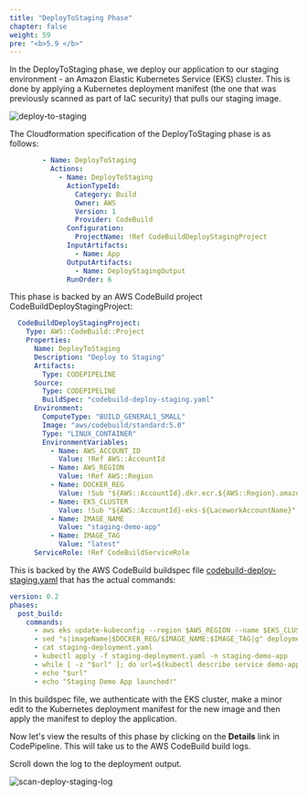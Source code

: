```yaml
---
title: "DeployToStaging Phase"
chapter: false
weight: 59
pre: "<b>5.9 </b>"
---
```


In the DeployToStaging phase, we deploy our application to our staging environment - an Amazon Elastic Kubernetes Service (EKS) cluster. 
This is done by applying a Kubernetes deployment manifest (the one that was previously scanned as part of IaC security) that
pulls our staging image.

![deploy-to-staging](/images/deploy-to-staging.png)

The Cloudformation specification of the DeployToStaging phase is as follows:
```yaml
        - Name: DeployToStaging
          Actions:
            - Name: DeployToStaging
              ActionTypeId:
                Category: Build
                Owner: AWS
                Version: 1
                Provider: CodeBuild
              Configuration:
                ProjectName: !Ref CodeBuildDeployStagingProject
              InputArtifacts:
                - Name: App
              OutputArtifacts:
                - Name: DeployStagingOutput
              RunOrder: 6
```

This phase is backed by an AWS CodeBuild project CodeBuildDeployStagingProject:

```yaml
  CodeBuildDeployStagingProject:
    Type: AWS::CodeBuild::Project
    Properties:
      Name: DeployToStaging
      Description: "Deploy to Staging"
      Artifacts:
        Type: CODEPIPELINE
      Source:
        Type: CODEPIPELINE
        BuildSpec: "codebuild-deploy-staging.yaml"
      Environment:
        ComputeType: "BUILD_GENERAL1_SMALL"
        Image: "aws/codebuild/standard:5.0"
        Type: "LINUX_CONTAINER"
        EnvironmentVariables:
          - Name: AWS_ACCOUNT_ID
            Value: !Ref AWS::AccountId
          - Name: AWS_REGION
            Value: !Ref AWS::Region
          - Name: DOCKER_REG
            Value: !Sub "${AWS::AccountId}.dkr.ecr.${AWS::Region}.amazonaws.com"
          - Name: EKS_CLUSTER
            Value: !Sub "${AWS::AccountId}-eks-${LaceworkAccountName}"
          - Name: IMAGE_NAME
            Value: "staging-demo-app"
          - Name: IMAGE_TAG
            Value: "latest"
      ServiceRole: !Ref CodeBuildServiceRole
```

This is backed by the AWS CodeBuild buildspec file [codebuild-deploy-staging.yaml](https://github.com/lacework-alliances/aws-immersion-day-code/blob/master/app/codebuild-deploy-staging.yaml) that has the actual commands:

```yaml
version: 0.2
phases:
  post_build:
    commands:
      - aws eks update-kubeconfig --region $AWS_REGION --name $EKS_CLUSTER --role-arn arn:aws:iam::$AWS_ACCOUNT_ID:role/eks-codebuild-kubectl-role
      - sed "s|imageName|$DOCKER_REG/$IMAGE_NAME:$IMAGE_TAG|g" deployment.yaml > staging-deployment.yaml
      - cat staging-deployment.yaml
      - kubectl apply -f staging-deployment.yaml -n staging-demo-app
      - while [ -z "$url" ]; do url=$(kubectl describe service demo-app -n staging-demo-app | grep 'LoadBalancer Ingress:' | awk '{printf "http://%s",$3;}'); sleep 2; done
      - echo "$url"
      - echo "Staging Demo App launched!"
```

In this buildspec file, we authenticate with the EKS cluster, make a minor edit to the Kubernetes deployment manifest for the new image and then apply the manifest to deploy the application.

Now let's view the results of this phase by clicking on the **Details** link in CodePipeline. This will take us to the AWS CodeBuild build logs.

Scroll down the log to the deployment output.

![scan-deploy-staging-log](/images/deploy-staging-log.png)
